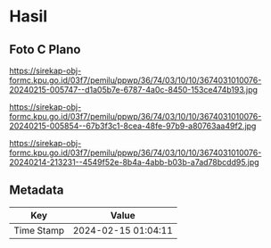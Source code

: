 # Hasil

## Foto C Plano

https://sirekap-obj-formc.kpu.go.id/03f7/pemilu/ppwp/36/74/03/10/10/3674031010076-20240215-005747--d1a05b7e-6787-4a0c-8450-153ce474b193.jpg

https://sirekap-obj-formc.kpu.go.id/03f7/pemilu/ppwp/36/74/03/10/10/3674031010076-20240215-005854--67b3f3c1-8cea-48fe-97b9-a80763aa49f2.jpg

https://sirekap-obj-formc.kpu.go.id/03f7/pemilu/ppwp/36/74/03/10/10/3674031010076-20240214-213231--4549f52e-8b4a-4abb-b03b-a7ad78bcdd95.jpg


## Metadata

| Key        | Value               |
| ---------- | ------------------- |
| Time Stamp | 2024-02-15 01:04:11 |



